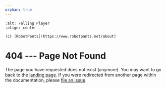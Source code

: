 ```yaml
---
orphan: true
---
```


```{figure} ./_static/falling.png
:alt: Falling Player
:align: center

(c) [RobotPants](https://www.robotpants.net/about)
```

# 404 --- Page Not Found

The page you have requested does not exist (anymore). You may want to go back to the
[landing page](./index.md). If you were redirected from another page within the
documentation, please [file an issue](https://github.com/bedrock-ws/bedrockpy/issues/new?assignees=&labels=documentation&projects=&template=%F0%9F%93%96-documentation.md&title=%5B%F0%9F%93%96+Docs%5D%3A+).
